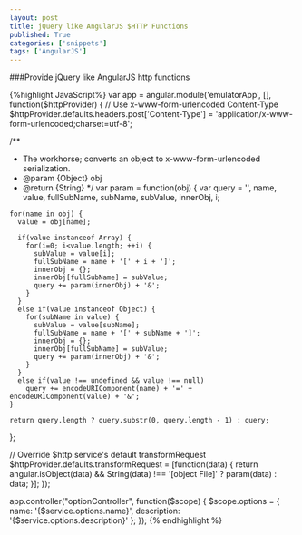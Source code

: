```yaml
---
layout: post
title: jQuery like AngularJS $HTTP Functions
published: True
categories: ['snippets']
tags: ['AngularJS']
---
```

<!--more-->

###Provide jQuery like AngularJS http functions

{%highlight JavaScript%}
var app = angular.module('emulatorApp', [], function($httpProvider) {
  // Use x-www-form-urlencoded Content-Type
  $httpProvider.defaults.headers.post['Content-Type'] = 'application/x-www-form-urlencoded;charset=utf-8';
 
  /**
   * The workhorse; converts an object to x-www-form-urlencoded serialization.
   * @param {Object} obj
   * @return {String}
   */ 
  var param = function(obj) {
    var query = '', name, value, fullSubName, subName, subValue, innerObj, i;
      
    for(name in obj) {
      value = obj[name];
        
      if(value instanceof Array) {
        for(i=0; i<value.length; ++i) {
          subValue = value[i];
          fullSubName = name + '[' + i + ']';
          innerObj = {};
          innerObj[fullSubName] = subValue;
          query += param(innerObj) + '&';
        }
      }
      else if(value instanceof Object) {
        for(subName in value) {
          subValue = value[subName];
          fullSubName = name + '[' + subName + ']';
          innerObj = {};
          innerObj[fullSubName] = subValue;
          query += param(innerObj) + '&';
        }
      }
      else if(value !== undefined && value !== null)
        query += encodeURIComponent(name) + '=' + encodeURIComponent(value) + '&';
    }
      
    return query.length ? query.substr(0, query.length - 1) : query;
  };
 
  // Override $http service's default transformRequest
  $httpProvider.defaults.transformRequest = [function(data) {
    return angular.isObject(data) && String(data) !== '[object File]' ? param(data) : data;
  }];
});

app.controller("optionController", function($scope) {
    $scope.options = {
        name: '{$service.options.name}',
        description: '{$service.options.description}'
    };
});
{% endhighlight %}
